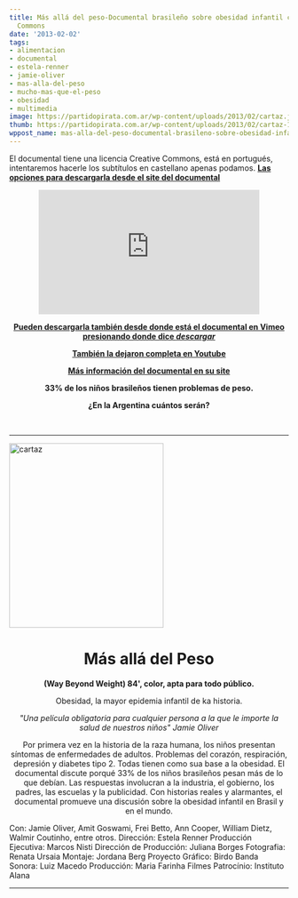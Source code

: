 ```yaml
---
title: Más allá del peso-Documental brasileño sobre obesidad infantil con Creative
  Commons
date: '2013-02-02'
tags:
- alimentacion
- documental
- estela-renner
- jamie-oliver
- mas-alla-del-peso
- mucho-mas-que-el-peso
- obesidad
- multimedia
image: https://partidopirata.com.ar/wp-content/uploads/2013/02/cartaz.jpg
thumb: https://partidopirata.com.ar/wp-content/uploads/2013/02/cartaz-150x150.jpg
wppost_name: mas-alla-del-peso-documental-brasileno-sobre-obesidad-infantil-con-creative-commons
---
```


El documental tiene una licencia Creative Commons, está en portugués, intentaremos hacerle los subtítulos en castellano apenas podamos.
<strong> <a href="http://www.muitoalemdopeso.com.br/ondever.html" target="_blank">Las opciones para descargarla desde el site del documental</a></strong>

<center><iframe src="http://player.vimeo.com/video/57459272?autoplay=1" height="224" width="398" allowfullscreen="" frameborder="0"></iframe></center>
<p style="text-align: center;"><strong><a href="https://vimeo.com/57459272" target="_blank">Pueden descargarla también desde donde está el documental en Vimeo presionando donde dice <i>descargar</i></a></strong></p>

<center></center><center><strong><a href="https://www.youtube.com/watch?v=8UGe5GiHCT4&amp;feature=youtu.be" target="_blank">También la dejaron completa en Youtube</a></strong></center>
<p style="text-align: center;"><strong><a href="http://www.muitoalemdopeso.com.br/" target="_blank">Más información del documental en su site</a></strong></p>
<p style="text-align: center;"><strong>33% de los niños brasileños tienen problemas de peso.</strong></p>
<p style="text-align: center;"><strong>¿En la Argentina cuántos serán?</strong></p>
&nbsp;

<hr />

<a href="https://partidopirata.com.ar/wp-content/uploads/2013/02/cartaz.jpg"><img class="size-full wp-image-8361 alignleft" alt="cartaz" src="https://partidopirata.com.ar/wp-content/uploads/2013/02/cartaz.jpg" width="278" height="332" /></a>
<div>
<h1 style="text-align: center;">Más allá del Peso</h1>
<p style="text-align: center;"><strong> (Way Beyond Weight)
84', color, apta para todo público.</strong></p>
<p style="text-align: center;">Obesidad, la mayor epidemia infantil de ka historia.</p>
<p style="text-align: center;"><i>"Una película obligatoria para cualquier persona a la que le importe la salud de nuestros niños" Jamie Oliver</i></p>
<p style="text-align: center;">Por primera vez en la historia de la raza humana, los niños presentan síntomas de enfermedades de adultos. Problemas del corazón, respiración, depresión y diabetes tipo 2.
Todas tienen como sua base a la obesidad.
El documental discute porqué 33% de los niños brasileños pesan más de lo que debían. Las respuestas involucran a la industria, el gobierno, los padres, las escuelas y la publicidad. Con historias reales y alarmantes, el documental promueve una discusión sobre la obesidad infantil en Brasil y en el mundo.</p>
Con:
Jamie Oliver, Amit Goswami, Frei Betto, Ann Cooper, William Dietz, Walmir Coutinho, entre otros.
Dirección: Estela Renner
Producción Ejecutiva: Marcos Nisti
Dirección de Producción: Juliana Borges
Fotografia: Renata Ursaia
Montaje: Jordana Berg
Proyecto Gráfico: Birdo
Banda Sonora: Luiz Macedo
Producción: Maria Farinha Filmes
Patrocínio: Instituto Alana

</div>

<hr />
